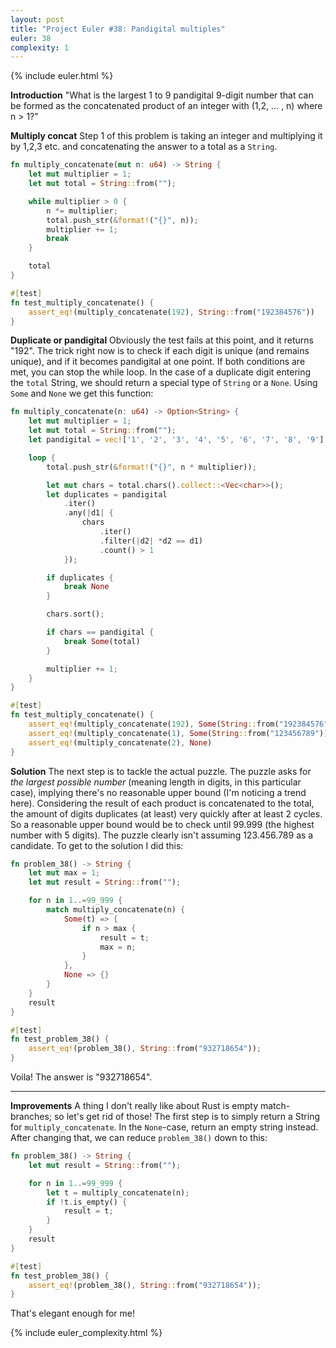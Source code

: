 ```yaml
---
layout: post
title: "Project Euler #38: Pandigital multiples"
euler: 38
complexity: 1
---
```


{% include euler.html %}

**Introduction**
"What is the largest 1 to 9 pandigital 9-digit number that can be formed as the concatenated product of an integer with (1,2, ... , n) where n > 1?"

**Multiply concat**
Step 1 of this problem is taking an integer and multiplying it by 1,2,3 etc. and concatenating the answer to a total as a `String`.

```rust
fn multiply_concatenate(mut n: u64) -> String {
    let mut multiplier = 1;
    let mut total = String::from("");

    while multiplier > 0 {
        n *= multiplier;
        total.push_str(&format!("{}", n));
        multiplier += 1;
        break
    }

    total
}

#[test]
fn test_multiply_concatenate() {
    assert_eq!(multiply_concatenate(192), String::from("192384576"))
}
```

**Duplicate or pandigital**
Obviously the test fails at this point, and it returns "192". The trick right now is to check if each digit is unique (and remains unique), and if it becomes pandigital at one point. If both conditions are met, you can stop the while loop. In the case of a duplicate digit entering the `total` String, we should return a special type of `String` or a `None`. Using `Some` and `None` we get this function:

```rust
fn multiply_concatenate(n: u64) -> Option<String> {
    let mut multiplier = 1;
    let mut total = String::from("");
    let pandigital = vec!['1', '2', '3', '4', '5', '6', '7', '8', '9'];

    loop {
        total.push_str(&format!("{}", n * multiplier));

        let mut chars = total.chars().collect::<Vec<char>>();
        let duplicates = pandigital
            .iter()
            .any(|d1| {
                chars
                    .iter()
                    .filter(|d2| *d2 == d1)
                    .count() > 1
            });

        if duplicates {
            break None
        }

        chars.sort();

        if chars == pandigital {
            break Some(total)
        }

        multiplier += 1;
    }
}

#[test]
fn test_multiply_concatenate() {
    assert_eq!(multiply_concatenate(192), Some(String::from("192384576")));
    assert_eq!(multiply_concatenate(1), Some(String::from("123456789")));
    assert_eq!(multiply_concatenate(2), None)
}
```

**Solution**
The next step is to tackle the actual puzzle. The puzzle asks for _the largest possible number_ (meaning length in digits, in this particular case), implying there's no reasonable upper bound (I'm noticing a trend here). Considering the result of each product is concatenated to the total, the amount of digits duplicates (at least) very quickly after at least 2 cycles. So a reasonable upper bound would be to check until 99.999 (the highest number with 5 digits). The puzzle clearly isn't assuming 123.456.789 as a candidate. To get to the solution I did this:

```rust
fn problem_38() -> String {
    let mut max = 1;
    let mut result = String::from("");

    for n in 1..=99_999 {
        match multiply_concatenate(n) {
            Some(t) => {
                if n > max {
                    result = t;
                    max = n;
                }
            },
            None => {}
        }
    }
    result
}

#[test]
fn test_problem_38() {
    assert_eq!(problem_38(), String::from("932718654"));
}
```

Voila! The answer is "932718654".

---

**Improvements**
A thing I don't really like about Rust is empty match-branches; so let's get rid of those! The first step is to simply return a String for `multiply_concatenate`. In the `None`-case, return an empty string instead. After changing that, we can reduce `problem_38()` down to this:

```rust
fn problem_38() -> String {
    let mut result = String::from("");

    for n in 1..=99_999 {
        let t = multiply_concatenate(n);
        if !t.is_empty() {
            result = t;
        }
    }
    result
}

#[test]
fn test_problem_38() {
    assert_eq!(problem_38(), String::from("932718654"));
}
```

That's elegant enough for me!

{% include euler_complexity.html %}
